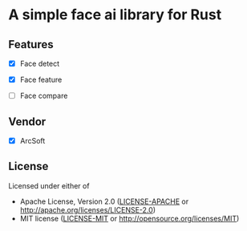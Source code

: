 # A simple face ai library for Rust

## Features

- [x] Face detect

- [x] Face feature
- [ ] Face compare 

## Vendor

- [x] ArcSoft



## License

Licensed under either of

- Apache License, Version 2.0 ([LICENSE-APACHE](LICENSE-APACHE) or http://apache.org/licenses/LICENSE-2.0)
- MIT license ([LICENSE-MIT](LICENSE-MIT) or http://opensource.org/licenses/MIT)
